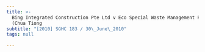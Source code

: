 ```yaml
---
title: >-
  Bing Integrated Construction Pte Ltd v Eco Special Waste Management Pte Ltd
  (Chua Tiong
subtitle: "[2010] SGHC 183 / 30\_June\_2010"
tags: null

---
```


